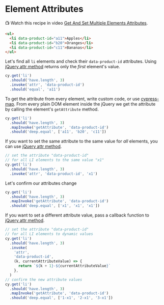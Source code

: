 # Element Attributes

<!-- fiddle Multiple elements with attributes -->

📺 Watch this recipe in video [Get And Set Multiple Elements Attributes](https://youtu.be/TbpGqsmUiBk).

```html
<ul>
  <li data-product-id="a11">Apples</li>
  <li data-product-id="b20">Oranges</li>
  <li data-product-id="c11">Bananas</li>
</ul>
```

Let's find all `li` elements and check their `data-product-id` attributes. Using [jQuery attr method](https://api.jquery.com/attr/) returns only the _first_ element's value.

```js
cy.get('li')
  .should('have.length', 3)
  .invoke('attr', 'data-product-id')
  .should('equal', 'a11')
```

To get the attribute from every element, write custom code, or use [cypress-map](https://github.com/bahmutov/cypress-map). From every plain DOM element inside the jQuery we get the attribute by calling the element's `getAttribute` method.

```js
cy.get('li')
  .should('have.length', 3)
  .mapInvoke('getAttribute', 'data-product-id')
  .should('deep.equal', ['a11', 'b20', 'c11'])
```

If you want to set the same attribute to the same value for _all_ elements, you can use [jQuery attr method](https://api.jquery.com/attr/).

```js
// set the attribute "data-product-id"
// for all LI elements to the same value "x1"
cy.get('li')
  .should('have.length', 3)
  .invoke('attr', 'data-product-id', 'x1')
```

Let's confirm our attributes change

```js
cy.get('li')
  .should('have.length', 3)
  .mapInvoke('getAttribute', 'data-product-id')
  .should('deep.equal', ['x1', 'x1', 'x1'])
```

If you want to set a different attribute value, pass a callback function to [jQuery attr method](https://api.jquery.com/attr/).

```js
// set the attribute "data-product-id"
// for all LI elements to dynamic values
cy.get('li')
  .should('have.length', 3)
  .invoke(
    'attr',
    'data-product-id',
    (k, currentAttributeValue) => {
      return `${k + 1}-${currentAttributeValue}`
    },
  )
// confirm the new attribute values
cy.get('li')
  .should('have.length', 3)
  .mapInvoke('getAttribute', 'data-product-id')
  .should('deep.equal', ['1-x1', '2-x1', '3-x1'])
```

<!-- fiddle-end -->
